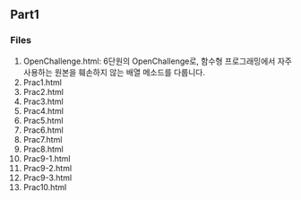 ## Part1

### Files
1. OpenChallenge.html: 6단원의 OpenChallenge로, 함수형 프로그래밍에서 자주 사용하는 원본을 훼손하지 않는 배열 메소드를 다룹니다.
2. Prac1.html
3. Prac2.html
4. Prac3.html
5. Prac4.html
6. Prac5.html
7. Prac6.html
8. Prac7.html
9. Prac8.html
10. Prac9-1.html
11. Prac9-2.html
12. Prac9-3.html
13. Prac10.html
